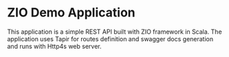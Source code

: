# ZIO Demo Application

This application is a simple REST API built with ZIO framework in Scala. The application uses Tapir for routes definition and swagger docs generation and runs with Http4s web server.
